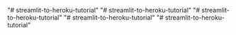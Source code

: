 "# streamlit-to-heroku-tutorial" 
"# streamlit-to-heroku-tutorial" 
"# streamlit-to-heroku-tutorial" 
"# streamlit-to-heroku-tutorial" 
"# streamlit-to-heroku-tutorial" 
